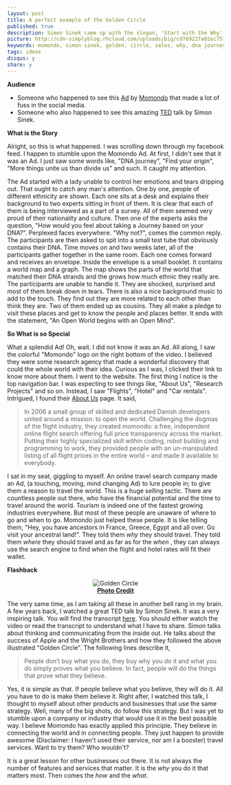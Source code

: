 ```yaml
---
layout: post
title: A perfect example of the Golden Circle
published: true
description: Simon Sinek came up with the slogan, 'Start with the Why'. I saw it implemented by Momondo.com
picture: http://cdn-simplyblog.rhcloud.com/uploads/big/cd76922fa02ec757b8c9a4750909d5a4.png
keywords: momondo, simon sinek, golden, circle, sales, why, dna journey, travel, company, startup
tags: ideas
disqus:	y
share: y
---
```


**Audience**

+	Someone who happened to see this [Ad](https://www.youtube.com/watch?v=tyaEQEmt5ls) by [Momondo](http://www.momondo.in/letsopenourworld/) that made a lot of fuss in the social media.
+	Someone who also happened to see this amazing [TED](https://www.youtube.com/watch?v=sioZd3AxmnE) talk by Simon Sinek.

**What is the Story**

Alright, so this is what happened. I was scrolling down through my facebook feed. I happen to stumble upon the Momondo Ad. At first, I didn't see that it was an Ad. I just saw some words like, "DNA journey", "Find your origin", "More things unite us than divide us" and such. It caught my attention. 

The Ad started with a lady unable to control her emotions and tears dripping out. That ought to catch any man's attention. One by one, people of different ethnicity are shown. Each one sits at a desk and explains their background to two experts sitting in front of them. It is clear that each of them is being interviewed as a part of a survey. All of them seemed very proud of their nationality and culture. Then one of the experts asks the question, "How would you feel about taking a Journey based on your DNA?". Perplexed faces everywhere. "Why not?", comes the common reply. The participants are then asked to spit into a small test tube that obviously contains their DNA. Time moves on and two weeks later, all of the participants gather together in the same room. Each one comes forward and receives an envelope. Inside the envelope is a small booklet. It contains a world map and a graph. The map shows the parts of the world that matched their DNA strands and the grows how much ethnic they really are. The participants are unable to handle it. They are shocked, surprised and most of them break down in tears. There is also a nice background music to add to the touch. They find out they are more related to each other than think they are. Two of them ended up as cousins. They all make a pledge to visit these places and get to know the people and places better. It ends with the statement, "An Open World begins with an Open Mind". 

**So What is so Special**

What a splendid Ad! Oh, wait. I did not know it was an Ad. All along, I saw the colorful "Momondo" logo on the right bottom of the video. I believed they were some research agency that made a wonderful discovery that could the whole world with their idea. Curious as I was, I clicked their link to know more about them. I went to the website. The first thing I notice is the top navigation bar. I was expecting to see things like, "About Us", "Research Projects" and so on. Instead, I saw "Flights", "Hotel" and "Car rentals". Intrigued, I found their [About Us](http://www.momondo.in/content/about/) page. It said, 

>In 2006 a small group of skilled and dedicated Danish developers united around a mission: to open the world. Challenging the dogmas of the flight industry, they created momondo: a free, independent online flight search offering full price transparency across the market. Putting their highly specialized skill within coding, robot building and programming to work, they provided people with an un-manipulated listing of all flight prices in the entire world – and made it available to everybody.

I sat in my seat, giggling to myself. An online travel search company made an Ad, (a touching, moving, mind changing Ad) to lure people in; to give them a reason to travel the world. This is a huge selling tactic. There are countless people out there, who have the financial potential and the time to travel around the world. Tourism is indeed one of the fastest growing industries everywhere. But most of these people are unaware of where to go and when to go. Momondo just helped these people. It is like telling them, "Hey, you have ancestors in France, Greece, Egypt and all over. Go visit your ancestral land!". They told them <i>why</i> they should travel. They told them <i>where</i> they should travel and as far as for the <i>when</i> , they can always use the search engine to find when the flight and hotel rates will fit their wallet. 

**Flashback**

<center><img src="http://cdn-simplyblog.rhcloud.com/uploads/big/66987c1c5ea777ca32f48613cb97c7fd.png" alt="Golden Circle" /></center>
<center><b class="small"><a href="http://betaglyph.com/start-with-why/">Photo Credit</a></b></center>

The very same time, as I am taking all these in another bell rang in my brain. A few years back, I watched a great TED talk by Simon Sinek. It was a very inspiring talk. You will find the transcript [here](http://johnsoncook.com/start-with-why-simon-sinek-ted-talk-transcript-by-transcriptshq/#.V15cqyb82lM). You should either watch the video or read the transcript to understand what I have to share. Simon talks about thinking and communicating from the inside out. He talks about the success of Apple and the Wright Brothers and how they followed the above illustrated "Golden Circle". The following lines describe it, 

> People don’t buy what you do, they buy why you do it and what you do simply proves what you believe. In fact, people will do the things that prove what they believe.

Yes, it is simple as that. If people believe what you believe, they will do it. All you have to do is make them believe it. Right after, I watched this talk, I thought to myself about other products and businesses that use the same strategy. Well, many of the big shots, do follow this strategy. But I was yet to stumble upon a company or industry that would use it in the best possible way. I believe Momondo has exactly applied this principle. They believe in connecting the world and in connecting people. They just happen to provide awesome (Disclaimer: I haven't used their service, nor am I a booster) travel services. Want to try them? Who wouldn't?

It is a great lesson for other businesses out there. It is not always the number of features and services that matter. It is the <i>why</i> you do it that matters most. Then comes the <i>how</i> and the <i>what</i>.